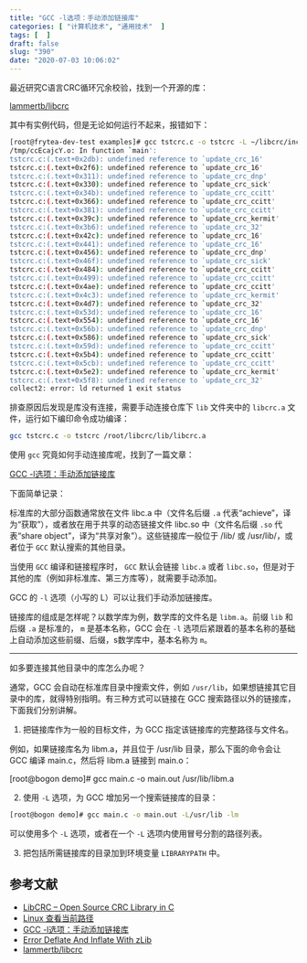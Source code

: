 ```yaml
---
title: "GCC -l选项：手动添加链接库"
categories: [ "计算机技术", "通用技术"  ]
tags: [  ]
draft: false
slug: "390"
date: "2020-07-03 10:06:02"
---
```


最近研究C语言CRC循环冗余校验，找到一个开源的库：

[lammertb/libcrc](https://github.com/lammertb/libcrc)

其中有实例代码，但是无论如何运行不起来，报错如下：

```bash
[root@frytea-dev-test examples]# gcc tstcrc.c -o tstcrc -L ~/libcrc/include
/tmp/ccEcajcY.o: In function `main':
tstcrc.c:(.text+0x2db): undefined reference to `update_crc_16'
tstcrc.c:(.text+0x2f6): undefined reference to `update_crc_16'
tstcrc.c:(.text+0x311): undefined reference to `update_crc_dnp'
tstcrc.c:(.text+0x330): undefined reference to `update_crc_sick'
tstcrc.c:(.text+0x34b): undefined reference to `update_crc_ccitt'
tstcrc.c:(.text+0x366): undefined reference to `update_crc_ccitt'
tstcrc.c:(.text+0x381): undefined reference to `update_crc_ccitt'
tstcrc.c:(.text+0x39c): undefined reference to `update_crc_kermit'
tstcrc.c:(.text+0x3b6): undefined reference to `update_crc_32'
tstcrc.c:(.text+0x42c): undefined reference to `update_crc_16'
tstcrc.c:(.text+0x441): undefined reference to `update_crc_16'
tstcrc.c:(.text+0x456): undefined reference to `update_crc_dnp'
tstcrc.c:(.text+0x46f): undefined reference to `update_crc_sick'
tstcrc.c:(.text+0x484): undefined reference to `update_crc_ccitt'
tstcrc.c:(.text+0x499): undefined reference to `update_crc_ccitt'
tstcrc.c:(.text+0x4ae): undefined reference to `update_crc_ccitt'
tstcrc.c:(.text+0x4c3): undefined reference to `update_crc_kermit'
tstcrc.c:(.text+0x4d7): undefined reference to `update_crc_32'
tstcrc.c:(.text+0x53d): undefined reference to `update_crc_16'
tstcrc.c:(.text+0x554): undefined reference to `update_crc_16'
tstcrc.c:(.text+0x56b): undefined reference to `update_crc_dnp'
tstcrc.c:(.text+0x586): undefined reference to `update_crc_sick'
tstcrc.c:(.text+0x59d): undefined reference to `update_crc_ccitt'
tstcrc.c:(.text+0x5b4): undefined reference to `update_crc_ccitt'
tstcrc.c:(.text+0x5cb): undefined reference to `update_crc_ccitt'
tstcrc.c:(.text+0x5e2): undefined reference to `update_crc_kermit'
tstcrc.c:(.text+0x5f8): undefined reference to `update_crc_32'
collect2: error: ld returned 1 exit status
```

排查原因后发现是库没有连接，需要手动连接仓库下 `lib` 文件夹中的 `libcrc.a` 文件，运行如下编印命令成功编译：

```bash
gcc tstcrc.c -o tstcrc /root/libcrc/lib/libcrc.a
```

使用 `gcc` 究竟如何手动连接库呢，找到了一篇文章：

[GCC -l选项：手动添加链接库](http://c.biancheng.net/view/2382.html)

下面简单记录：

标准库的大部分函数通常放在文件 libc.a 中（文件名后缀 `.a` 代表“achieve”，译为“获取”），或者放在用于共享的动态链接文件 libc.so 中（文件名后缀 `.so` 代表“share object”，译为“共享对象”）。这些链接库一般位于 /lib/ 或 /usr/lib/，或者位于 `GCC` 默认搜索的其他目录。

当使用 `GCC` 编译和链接程序时， `GCC` 默认会链接 `libc.a` 或者 `libc.so`，但是对于其他的库（例如非标准库、第三方库等），就需要手动添加。

GCC 的 `-l` 选项（小写的 L）可以让我们手动添加链接库。

链接库的组成是怎样呢？以数学库为例，数学库的文件名是 `libm.a`。前缀 `lib` 和后缀 `.a` 是标准的， `m` 是基本名称，GCC 会在 `-l` 选项后紧跟着的基本名称的基础上自动添加这些前缀、后缀，s数学库中，基本名称为 `m`。

---

如多要连接其他目录中的库怎么办呢？

通常，GCC 会自动在标准库目录中搜索文件，例如 `/usr/lib`，如果想链接其它目录中的库，就得特别指明。有三种方式可以链接在 GCC 搜索路径以外的链接库，下面我们分别讲解。

1) 把链接库作为一般的目标文件，为 GCC 指定该链接库的完整路径与文件名。

例如，如果链接库名为 libm.a，并且位于 /usr/lib 目录，那么下面的命令会让 GCC 编译 main.c，然后将 libm.a 链接到 main.o：

[root@bogon demo]# gcc main.c -o main.out /usr/lib/libm.a

2) 使用 `-L` 选项，为 GCC 增加另一个搜索链接库的目录：

```bash
[root@bogon demo]# gcc main.c -o main.out -L/usr/lib -lm
```

可以使用多个 `-L` 选项，或者在一个 `-L` 选项内使用冒号分割的路径列表。

3) 把包括所需链接库的目录加到环境变量 `LIBRARYPATH` 中。

## 参考文献

- [LibCRC – Open Source CRC Library in C](https://www.libcrc.org/)
- [Linux 查看当前路径](https://blog.csdn.net/hudaweikevin/article/details/14161625)
- [GCC -l选项：手动添加链接库](http://c.biancheng.net/view/2382.html)
- [Error Deflate And Inflate With zLib](https://stackoverflow.com/questions/1632201/error-deflate-and-inflate-with-zlib)
- [lammertb/libcrc](https://github.com/lammertb/libcrc)